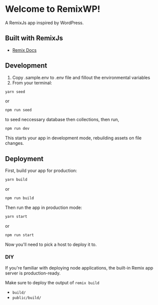 # Welcome to RemixWP!

A RemixJs app inspired by WordPress.

## Built with RemixJs

- [Remix Docs](https://remix.run/docs)

## Development

1. Copy .sample.env to .env file and fillout the environmental variables
2. From your terminal:

```sh
yarn seed
```

or

```sh
npm run seed
```

to seed neccessary database then collections, then run,

```sh
npm run dev
```

This starts your app in development mode, rebuilding assets on file changes.

## Deployment

First, build your app for production:

```sh
yarn build
```

or

```sh
npm run build
```

Then run the app in production mode:

```sh
yarn start
```

or

```sh
npm run start
```

Now you'll need to pick a host to deploy it to.

### DIY

If you're familiar with deploying node applications, the built-in Remix app server is production-ready.

Make sure to deploy the output of `remix build`

- `build/`
- `public/build/`
